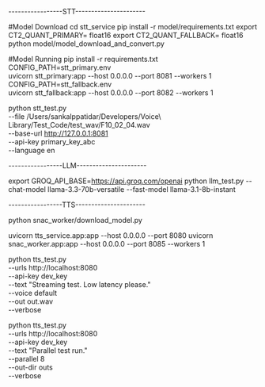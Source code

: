 -----------------STT----------------------

#Model Download
cd  stt_service
pip install -r model/requirements.txt
export CT2_QUANT_PRIMARY= float16 
export CT2_QUANT_FALLBACK= float16 
python model/model_download_and_convert.py

#Model Running
pip install -r requirements.txt
CONFIG_PATH=stt_primary.env  
uvicorn stt_primary:app  --host 0.0.0.0 --port 8081 --workers 1
CONFIG_PATH=stt_fallback.env  
uvicorn stt_fallback:app  --host 0.0.0.0 --port 8082 --workers 1

python stt_test.py \
  --file /Users/sankalppatidar/Developers/Voice\ Library/Test_Code/test_wav/F10_02_04.wav \
  --base-url http://127.0.0.1:8081 \
  --api-key primary_key_abc \
  --language en

-----------------LLM----------------------

export GROQ_API_BASE=https://api.groq.com/openai
python llm_test.py --chat-model llama-3.3-70b-versatile --fast-model llama-3.1-8b-instant

-----------------TTS----------------------

python snac_worker/download_model.py 

uvicorn tts_service.app:app --host 0.0.0.0 --port 8080
uvicorn snac_worker.app:app --host 0.0.0.0 --port 8085 --workers 1

python tts_test.py \
  --urls http://localhost:8080 \
  --api-key dev_key \
  --text "Streaming test. Low latency please." \
  --voice default \
  --out out.wav \
  --verbose

python tts_test.py \
--urls http://localhost:8080 \
--api-key dev_key \
--text "Parallel test run." \
--parallel 8 \
--out-dir outs \
--verbose